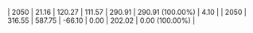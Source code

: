 | 2050 | 21.16 | 120.27 |  111.57 | 290.91 | 290.91 (100.00%) | 4.10 |
| 2050 | 316.55 | 587.75 | -66.10 | 0.00 | 202.02 | 0.00 (100.00%) |
